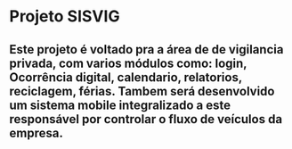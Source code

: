 # Projeto SISVIG

## Este projeto é voltado pra a área de de vigilancia privada, com varios módulos como: login, Ocorrência digital, calendario, relatorios, reciclagem, férias. Tambem será desenvolvido um sistema mobile integralizado a este responsável por controlar o fluxo de veículos da empresa.
